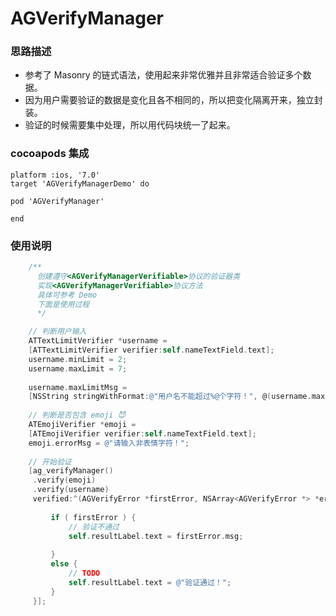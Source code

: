 # AGVerifyManager
### 思路描述
- 参考了 Masonry 的链式语法，使用起来非常优雅并且非常适合验证多个数据。
- 因为用户需要验证的数据是变化且各不相同的，所以把变化隔离开来，独立封装。
- 验证的时候需要集中处理，所以用代码块统一了起来。

### cocoapods 集成
```
platform :ios, '7.0'
target 'AGVerifyManagerDemo' do

pod 'AGVerifyManager'

end
```

### 使用说明
```objective-c
    /** 
      创建遵守<AGVerifyManagerVerifiable>协议的验证器类
      实现<AGVerifyManagerVerifiable>协议方法
      具体可参考 Demo
      下面是使用过程
      */

    // 判断用户输入
    ATTextLimitVerifier *username =
    [ATTextLimitVerifier verifier:self.nameTextField.text];
    username.minLimit = 2;
    username.maxLimit = 7;
    
    username.maxLimitMsg =
    [NSString stringWithFormat:@"用户名不能超过%@个字符！", @(username.maxLimit)];
    
    // 判断是否包含 emoji 😈
    ATEmojiVerifier *emoji =
    [ATEmojiVerifier verifier:self.nameTextField.text];
    emoji.errorMsg = @"请输入非表情字符！";
    
    // 开始验证
    [ag_verifyManager()
     .verify(emoji)
     .verify(username)
     verified:^(AGVerifyError *firstError, NSArray<AGVerifyError *> *errors) {
         
         if ( firstError ) {
             // 验证不通过
             self.resultLabel.text = firstError.msg;
             
         }
         else {
             // TODO
             self.resultLabel.text = @"验证通过！";
         }
     }];
```

